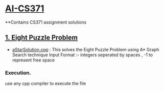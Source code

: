 # [AI-CS371](https://github.com/yash-chintu/AI-CS371)

**Contains CS371 assignment solutions

## [1. Eight Puzzle Problem](https://github.com/yash-chintu/AI-CS371/tree/main/EightPuzzleProblem)

- [aStarSolution.cpp](https://github.com/yash-chintu/AI-CS371/blob/main/EightPuzzleProblem/aStarSolution.cpp) : This solves the Eight Puzzle Problem using A* Graph Search technique
  Input Format :- integers seperated by spaces , -1 to represent free space
  
### Execution.
  use any cpp compiler to execute the file

